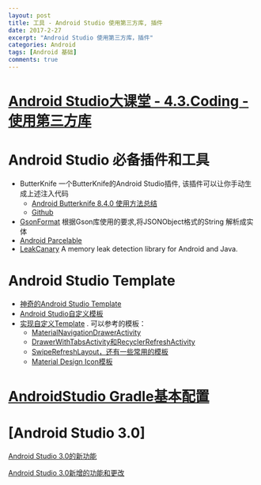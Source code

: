 ```yaml
---
layout: post
title: 工具 - Android Studio 使用第三方库, 插件
date: 2017-2-27
excerpt: "Android Studio 使用第三方库，插件"
categories: Android
tags: [Android 基础]
comments: true
---
```


# [Android Studio大课堂 - 4.3.Coding - 使用第三方库](http://ask.android-studio.org/?/article/37)

# Android Studio 必备插件和工具

- ButterKnife 一个ButterKnife的Android Studio插件, 该插件可以让你手动生成上述注入代码
    - [Android Butterknife 8.4.0 使用方法总结](http://www.cnblogs.com/zhaoyanjun/p/6016341.html)
    - [Github](https://github.com/avast/android-butterknife-zelezny)
- [GsonFormat](https://github.com/zzz40500/GsonFormat) 根据Gson库使用的要求,将JSONObject格式的String 解析成实体
- [Android Parcelable](https://github.com/mcharmas/android-parcelable-intellij-plugin)
- [LeakCanary](https://github.com/square/leakcanary) A memory leak detection library for Android and Java. 

# Android Studio Template

- [神奇的Android Studio Template](http://mp.weixin.qq.com/s?__biz=MzAxMTI4MTkwNQ==&mid=2650820341&idx=1&sn=fa0b3094e1970989ffdff05c878ba53d&scene=4#wechat_redirect)
- [Android Studio自定义模板](http://blog.csdn.net/lmj623565791/article/details/51635533)
- [实现自定义Template](https://zhuanlan.zhihu.com/p/21301904#tipjar) . 可以参考的模板：
    - [MaterialNavigationDrawerActivity](https://github.com/kanytu/Android-studio-material-template)
    - [DrawerWithTabsActivity和RecyclerRefreshActivity](https://github.com/MontazzeStudio/android-studio-template)
    - [SwipeRefreshLayout，还有一些常用的模板](https://github.com/gabrielemariotti/AndroidStudioTemplate)
    - [Material Design Icon模板](https://github.com/intrications/material-design-icons-adt-template)


# [AndroidStudio Gradle基本配置](http://www.jianshu.com/p/cd8fe9b16369)

# [Android Studio 3.0]

[Android Studio 3.0的新功能](https://mp.weixin.qq.com/s/2XmVG4mKEDX6-bvZ0vvmcw)

[Android Studio 3.0新增的功能和更改](http://android.tedu.cn/information/223907.html)